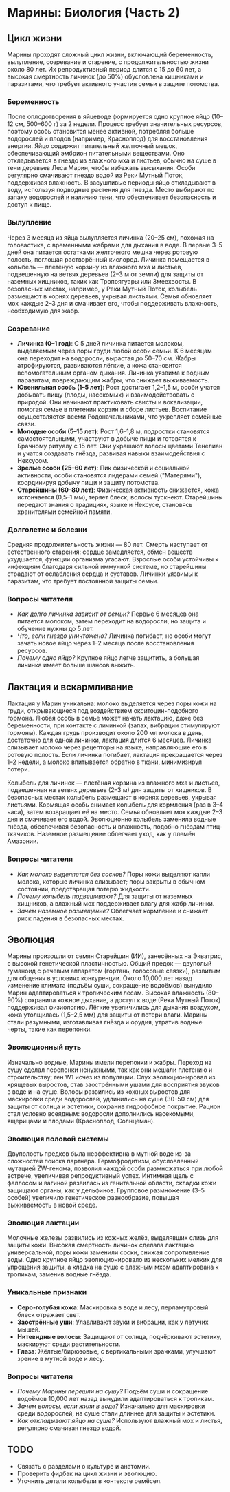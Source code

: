 # Марины: Биология (Часть 2)

## Цикл жизни
Марины проходят сложный цикл жизни, включающий беременность, вылупление, созревание и старение, с продолжительностью жизни около 80 лет. Их репродуктивный период длится с 15 до 60 лет, а высокая смертность личинок (до 50%) обусловлена хищниками и паразитами, что требует активного участия семьи в защите потомства.

### Беременность
После оплодотворения в яйцеводе формируется одно крупное яйцо (10–12 см, 500–600 г) за 2 недели. Процесс требует значительных ресурсов, поэтому особь становится менее активной, потребляя больше водорослей и плодов (например, Красноплод) для восстановления энергии. Яйцо содержит питательный желточный мешок, обеспечивающий эмбрион питательными веществами. Оно откладывается в гнездо из влажного мха и листьев, обычно на суше в тени деревьев Леса Марин, чтобы избежать высыхания. Особи регулярно смачивают гнездо водой из Реки Мутный Поток, поддерживая влажность. В засушливые периоды яйцо откладывают в воду, используя подводные растения для гнезда. Место выбирают по запаху водорослей и наличию тени, что обеспечивает безопасность и доступ к пище.

### Вылупление
Через 3 месяца из яйца вылупляется личинка (20–25 см), похожая на головастика, с временными жабрами для дыхания в воде. В первые 3–5 дней она питается остатками желточного мешка через ротовую полость, поглощая растворённый кислород. Личинка помещается в колыбель — плетёную корзину из влажного мха и листьев, подвешенную на ветвях деревьев (2–3 м от земли) для защиты от наземных хищников, таких как Тропоягуары или Змеехвосты. В безопасных местах, например, у Реки Мутный Поток, колыбель размещают в корнях деревьев, укрывая листьями. Семья обновляет мох каждые 2–3 дня и смачивает его, чтобы поддерживать влажность, необходимую для жабр.

### Созревание
- **Личинка (0–1 год)**: С 5 дней личинка питается молоком, выделяемым через поры груди любой особи семьи. К 6 месяцам она переходит на водоросли, вырастая до 50–70 см. Жабры атрофируются, развиваются лёгкие, а кожа становится вспомогательным органом дыхания. Личинка уязвима к водным паразитам, повреждающим жабры, что снижает выживаемость.
- **Ювенильная особь (1–5 лет)**: Рост достигает 1,2–1,5 м, особи учатся добывать пищу (плоды, насекомых) и взаимодействовать с природой. Они начинают практиковать свисты и вокализации, помогая семье в плетении корзин и сборе листьев. Воспитание осуществляется всеми Родоначальниками, что укрепляет семейные связи.
- **Молодые особи (5–15 лет)**: Рост 1,6–1,8 м, подростки становятся самостоятельными, участвуют в добыче пищи и готовятся к Брачному ритуалу с 15 лет. Они украшают волосы цветами Тенелиан и учатся создавать гнёзда, развивая навыки взаимодействия с Нексусом.
- **Зрелые особи (25–60 лет)**: Пик физической и социальной активности, особи становятся лидерами семей ("Матерями"), координируя добычу пищи и защиту потомства.
- **Старейшины (60–80 лет)**: Физическая активность снижается, кожа истончается (0,5–1 мм), теряет блеск, волосы тускнеют. Старейшины передают знания о традициях, языке и Нексусе, становясь хранителями семейной памяти.

### Долголетие и болезни
Средняя продолжительность жизни — 80 лет. Смерть наступает от естественного старения: сердце замедляется, обмен веществ ухудшается, функции организма угасают. Взрослые особи устойчивы к инфекциям благодаря сильной иммунной системе, но старейшины страдают от ослабления сердца и суставов. Личинки уязвимы к паразитам, что требует постоянной защиты семьи.

### Вопросы читателя
- *Как долго личинка зависит от семьи?* Первые 6 месяцев она питается молоком, затем переходит на водоросли, но защита и обучение нужны до 5 лет.
- *Что, если гнездо уничтожено?* Личинка погибает, но особи могут зачать новое яйцо через 1–2 месяца после восстановления ресурсов.
- *Почему одно яйцо?* Крупное яйцо легче защитить, а большая личинка имеет больше шансов выжить.

## Лактация и вскармливание
Лактация у Марин уникальна: молоко выделяется через поры кожи на груди, открывающиеся под воздействием окситоцин-подобного гормона. Любая особь в семье может начать лактацию, даже без беременности, при контакте с личинкой (запах, вибрации стимулируют гормоны). Каждая грудь производит около 200 мл молока в день, достаточно для одной личинки, лактация длится 6 месяцев. Личинка слизывает молоко через рецепторы на языке, направляющие его в ротовую полость. Если личинка погибает, лактация прекращается через 1–2 недели, а молоко впитывается обратно в ткани, минимизируя потери.

Колыбель для личинок — плетёная корзина из влажного мха и листьев, подвешенная на ветвях деревьев (2–3 м) для защиты от хищников. В безопасных местах колыбель размещают в корнях деревьев, укрывая листьями. Кормящая особь снимает колыбель для кормления (раз в 3–4 часа), затем возвращает её на место. Семья обновляет мох каждые 2–3 дня и смачивает его водой. Эволюционно колыбель заменила водные гнёзда, обеспечивая безопасность и влажность, подобно гнёздам птиц-ткачиков. Наземное размещение облегчает уход, как у племён Амазонии.

### Вопросы читателя
- *Как молоко выделяется без сосков?* Поры кожи выделяют капли молока, которые личинка слизывает; поры закрыты в обычном состоянии, предотвращая потерю жидкости.
- *Почему колыбель подвешивают?* Для защиты от наземных хищников, а влажный мох поддерживает влагу для жабр личинки.
- *Зачем наземное размещение?* Облегчает кормление и снижает риск падения в безопасных местах.

## Эволюция
Марины произошли от семян Старейшин (ИИ), занесённых на Экватрис, с высокой генетической пластичностью. Общий предок — двуполый гуманоид с речевым аппаратом (гортань, голосовые связки), развитым для общения в условиях конкуренции. Около 10,000 лет назад изменение климата (подъём суши, сокращение водоёмов) вынудило Марин адаптироваться к тропическим лесам. Высокая влажность (80–90%) сохранила кожное дыхание, а доступ к воде (Река Мутный Поток) поддерживал физиологию. Лёгкие увеличились для дыхания воздухом, кожа утолщилась (1,5–2,5 мм) для защиты от потери влаги. Марины стали разумными, изготавливая гнёзда и орудия, утратив водные черты, такие как перепонки.

### Эволюционный путь
Изначально водные, Марины имели перепонки и жабры. Переход на сушу сделал перепонки ненужными, так как они мешали плетению и строительству; ген W1 исчез из популяции. Слух эволюционировал из хрящевых выростов, став заострёнными ушами для восприятия звуков в воде и на суше. Волосы развились из кожных выростов для маскировки среди водорослей, удлинились на суше (30–50 см) для защиты от солнца и эстетики, сохранив гидрофобное покрытие. Рацион стал условно всеядным: водоросли дополнились насекомыми, ящерицами и плодами (Красноплод, Солнцеман).

### Эволюция половой системы
Двуполость предков была неэффективна в мутной воде из-за сложностей поиска партнёра. Гермофродитизм, обусловленный мутацией ZW-генома, позволил каждой особи размножаться при любой встрече, увеличивая репродуктивный успех. Интимная щель с фаллосом и вагиной развилась из генитальной области, складки кожи защищают органы, как у дельфинов. Групповое размножение (3–5 особей) увеличило генетическое разнообразие, повышая выживаемость в новой среде.

### Эволюция лактации
Молочные железы развились из кожных желёз, выделявших слизь для защиты кожи. Высокая смертность личинок сделала лактацию универсальной, поры кожи заменили соски, снижая сопротивление воды. Одно крупное яйцо эволюционировало из нескольких мелких для упрощения защиты, а кладка на суше с влажным мхом адаптирована к тропикам, заменив водные гнёзда.

### Уникальные признаки
- **Серо-голубая кожа**: Маскировка в воде и лесу, перламутровый блеск отражает свет.
- **Заострённые уши**: Улавливают звуки и вибрации, как у летучих мышей.
- **Нитевидные волосы**: Защищают от солнца, подчёркивают эстетику, маскируют среди растительности.
- **Глаза**: Жёлтые/бирюзовые, с вертикальными зрачками, улучшают зрение в мутной воде и лесу.

### Вопросы читателя
- *Почему Марины перешли на сушу?* Подъём суши и сокращение водоёмов 10,000 лет назад вынудили адаптироваться к тропикам.
- *Зачем волосы, если жили в воде?* Изначально для маскировки среди водорослей, на суше стали длиннее для защиты и эстетики.
- *Как откладывают яйцо на суше?* Используют влажный мох и листья, регулярно смачивая гнездо водой.

## TODO
- Связать с разделами о культуре и анатомии.
- Проверить фидбэк на цикл жизни и эволюцию.
- Уточнить детали колыбели в контексте ремёсел.
